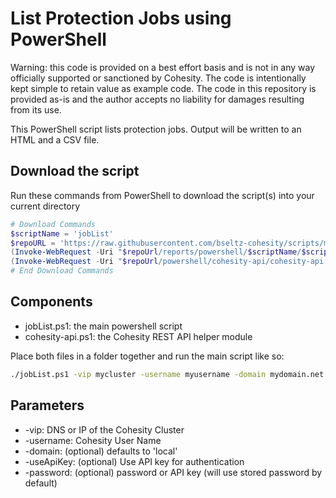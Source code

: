 # List Protection Jobs using PowerShell

Warning: this code is provided on a best effort basis and is not in any way officially supported or sanctioned by Cohesity. The code is intentionally kept simple to retain value as example code. The code in this repository is provided as-is and the author accepts no liability for damages resulting from its use.

This PowerShell script lists protection jobs. Output will be written to an HTML and a CSV file.

## Download the script

Run these commands from PowerShell to download the script(s) into your current directory

```powershell
# Download Commands
$scriptName = 'jobList'
$repoURL = 'https://raw.githubusercontent.com/bseltz-cohesity/scripts/master'
(Invoke-WebRequest -Uri "$repoUrl/reports/powershell/$scriptName/$scriptName.ps1").content | Out-File "$scriptName.ps1"; (Get-Content "$scriptName.ps1") | Set-Content "$scriptName.ps1"
(Invoke-WebRequest -Uri "$repoUrl/powershell/cohesity-api/cohesity-api.ps1").content | Out-File cohesity-api.ps1; (Get-Content cohesity-api.ps1) | Set-Content cohesity-api.ps1
# End Download Commands
```

## Components

* jobList.ps1: the main powershell script
* cohesity-api.ps1: the Cohesity REST API helper module

Place both files in a folder together and run the main script like so:

```bash
./jobList.ps1 -vip mycluster -username myusername -domain mydomain.net
```

## Parameters

* -vip: DNS or IP of the Cohesity Cluster
* -username: Cohesity User Name
* -domain: (optional) defaults to 'local'
* -useApiKey: (optional) Use API key for authentication
* -password: (optional) password or API key (will use stored password by default)
